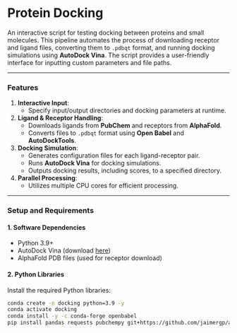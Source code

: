 # Protein Docking
An interactive script for testing docking between proteins and small molecules. This pipeline automates the process of downloading receptor and ligand files, converting them to `.pdbqt` format, and running docking simulations using **AutoDock Vina**. The script provides a user-friendly interface for inputting custom parameters and file paths.

---

### Features
1. **Interactive Input**: 
   - Specify input/output directories and docking parameters at runtime.
2. **Ligand & Receptor Handling**:
   - Downloads ligands from **PubChem** and receptors from **AlphaFold**.
   - Converts files to `.pdbqt` format using **Open Babel** and **AutoDockTools**.
3. **Docking Simulation**:
   - Generates configuration files for each ligand-receptor pair.
   - Runs **AutoDock Vina** for docking simulations.
   - Outputs docking results, including scores, to a specified directory.
4. **Parallel Processing**:
   - Utilizes multiple CPU cores for efficient processing.

---

### Setup and Requirements

#### 1. Software Dependencies
- Python 3.9+
- AutoDock Vina (download [here](http://vina.scripps.edu/))
- AlphaFold PDB files (used for receptor download)

#### 2. Python Libraries
Install the required Python libraries:
```bash
conda create -n docking python=3.9 -y
conda activate docking
conda install -y -c conda-forge openbabel
pip install pandas requests pubchempy git+https://github.com/jaimergp/autodocktools-prepare-py3k.git